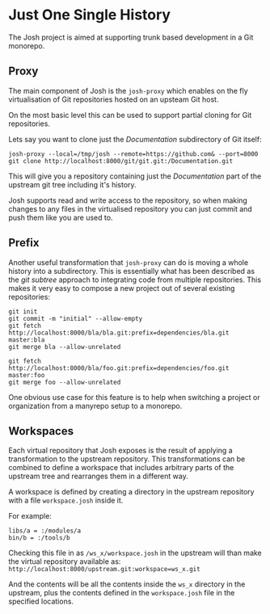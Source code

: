 Just One Single History
=======================

The Josh project is aimed at supporting trunk based development in a Git monorepo.

Proxy
-----

The main component of Josh is the `josh-proxy` which enables on the fly virtualisation
of Git repositories hosted on an upsteam Git host.

On the most basic level this can be used to support partial cloning for Git repositories.

Lets say you want to clone just the *Documentation* subdirectory of Git itself:

```
josh-proxy --local=/tmp/josh --remote=https://github.com& --port=8000
git clone http://localhost:8000/git/git.git:/Documentation.git
```

This will give you a repository containing just the *Documentation* part of the upstream
git tree including it's history.

Josh supports read and write access to the repository, so when making changes
to any files in the virtualised repository you can just commit and push them
like you are used to.

Prefix
------

Another useful transformation that `josh-proxy` can do is moving a whole history into
a subdirectory.
This is essentially what has been described as the *git subtree* approach to integrating
code from multiple repositories.
This makes it very easy to compose a new project out of several existing repositories:

```
git init
git commit -m "initial" --allow-empty
git fetch http://localhost:8000/bla/bla.git:prefix=dependencies/bla.git master:bla
git merge bla --allow-unrelated

git fetch http://localhost:8000/bla/foo.git:prefix=dependencies/foo.git master:foo
git merge foo --allow-unrelated
```

One obvious use case for this feature is to help when switching a project or organization
from a manyrepo setup to a monorepo.

Workspaces
----------

Each virtual repository that Josh exposes is the result of applying a transformation to the
upstream repository.
This transformations can be combined to define a workspace that includes arbitrary parts
of the upstream tree and rearranges them in a different way.

A workspace is defined by creating a directory in the upstream repository with a file
`workspace.josh` inside it.

For example:

```
libs/a = :/modules/a
bin/b = :/tools/b
```

Checking this file in as `/ws_x/workspace.josh` in the upstream will than make the virtual
repository available as:
`http://localhost:8000/upstream.git:workspace=ws_x.git`

And the contents will be all the contents inside the `ws_x` directory in the upstream, plus
the contents defined in the `workspace.josh` file in the specified locations.

